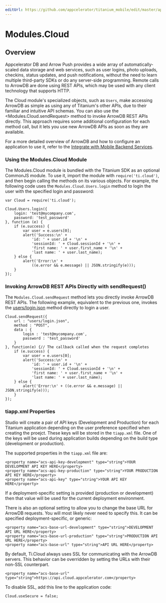 ```yaml
---
editUrl: https://github.com/appcelerator/titanium_mobile/edit/master/apidoc/Modules/Cloud/Cloud.yml
---
```

# Modules.Cloud

<TypeHeader/>

## Overview

Appcelerator DB and Arrow Push provides a wide array of automatically-scaled data storage
and web services, such as user logins, photo uploads, checkins, status updates, and push 
notifications, without the need to learn multiple third-party SDKs or do any 
server-side programming. Remote calls to ArrowDB are done using REST APIs, which may be used with any
client technology that supports HTTP.

The Cloud module's specialized objects, such as `Users`, make accessing 
ArrowDB as simple as using any of Titanium's other APIs, due to their familiar and intuitive API schemas.
You can also use the <Modules.Cloud.sendRequest> method to invoke 
ArrowDB REST APIs directly. This approach requires some additional configuration for each method call,
but it lets you use new ArrowDB APIs as soon as they are available.

For a more detailed overview of ArrowDB and how to configure an application to use it, refer to the
[Integrate with Mobile Backend Services](https://docs.appcelerator.com/platform/latest/#!/guide/Integrate_with_Mobile_Backend_Services).
    
### Using the Modules.Cloud Module

The Modules.Cloud module is bundled with the Titanium SDK as an optional CommonJS module. 
To use it, import the module with `require('ti.cloud')`, and then begin calling the methods 
on its various objects. For example, the following code uses the `Modules.Cloud.Users.login` 
method to login the user with the specified login and password:

    var Cloud = require('ti.cloud');

    Cloud.Users.login({
        login: 'test@mycompany.com',
        password: 'test_password'
    }, function (e) {
        if (e.success) {
            var user = e.users[0];
            alert('Success:\n' +
                'id: ' + user.id + '\n' +
                'sessionId: ' + Cloud.sessionId + '\n' +
                'first name: ' + user.first_name + '\n' +
                'last name: ' + user.last_name);
        } else {
            alert('Error:\n' +
                ((e.error && e.message) || JSON.stringify(e)));
        }
    });

### Invoking ArrowDB REST APIs Directly with sendRequest()

The `Modules.Cloud.sendRequest` method lets you directly invoke ArrowDB REST APIs. The following example,
equivalent to the previous one, invokes the [users/login.json](https://docs.appcelerator.com/arrowdb/latest/#!/api/Users-method-login) 
method directly to login a user.

    Cloud.sendRequest({
        url : "users/login.json",
        method : "POST",
        data : {
            login : 'test@mycompany.com',
            password : 'test_password'
        }
    }, function(e) {// The callback called when the request completes
        if (e.success) {
            var user = e.users[0];
            alert('Success:\n' + 
                'id: ' + user.id + '\n' + 
                'sessionId: ' + Cloud.sessionId + '\n' + 
                'first name: ' + user.first_name + '\n' + 
                'last name: ' + user.last_name);
        } else {
            alert('Error:\n' + ((e.error && e.message) || JSON.stringify(e)));
        }
    });     


### tiapp.xml Properties

Studio will create a pair of API keys (Development and Production) for each Titanium
application depending on the user preference specified when creating the proejct. These keys
will be stored in the `tiapp.xml` file.  One of the keys will be used during application
builds depending on the build type (development or production).

The supported properties in the `tiapp.xml` file are:

    <property name="acs-api-key-development" type="string">YOUR DEVELOPMENT API KEY HERE</property>
    <property name="acs-api-key-production" type="string">YOUR PRODUCTION API KEY HERE</property>
    <property name="acs-api-key" type="string">YOUR API KEY HERE</property>

If a deployment-specific setting is provided (production or development) then that value will
be used for the current deployment environment.

There is also an optional setting to allow you to change the base URL for ArrowDB requests. You 
will most likely never need to specify this. It can be specified deployment-specific, or
generic:

    <property name="acs-base-url-development" type="string">DEVELOPMENT API URL HERE</property>
    <property name="acs-base-url-production" type="string">PRODUCTION API URL HERE</property>
    <property name="acs-base-url" type="string">API URL HERE</property>

By default, Ti.Cloud always uses SSL for communicating with the ArrowDB servers. This behavior can be overridden
by setting the URLs with their non-SSL counterpart.

    <property name="acs-base-url" type="string">https://api.cloud.appcelerator.com</property>

To disable SSL, add this line to the application code:

    Cloud.useSecure = false;

<ApiDocs/>
